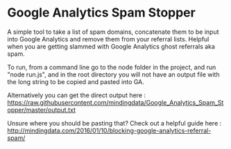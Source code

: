 # Google Analytics Spam Stopper

A simple tool to take a list of spam domains, concatenate them to be input into Google Analytics and remove them from your referral lists. Helpful when you are getting slammed with Google Analytics ghost referrals aka spam. 

To run, from a command line go to the node folder in the project, and run "node run.js", and in the root directory you will not have an output file with the long string to be copied and pasted into GA. 

Alternatively you can get the direct output here : https://raw.githubusercontent.com/mindingdata/Google_Analytics_Spam_Stopper/master/output.txt

Unsure where you should be pasting that? Check out a helpful guide here : http://mindingdata.com/2016/01/10/blocking-google-analytics-referral-spam/

